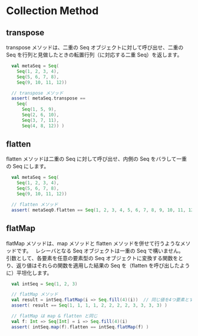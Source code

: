 # Collection Method

## transpose

transpose メソッドは、二重の Seq オブジェクトに対して呼び出せ、二重の Seq を行列と見做したときの転置行列（に対応する二重 Seq）を返します。

```scala
  val metaSeq = Seq(
    Seq(1, 2, 3, 4),
    Seq(5, 6, 7, 8),
    Seq(9, 10, 11, 12))

  // transpose メソッド
  assert( metaSeq.transpose ==
    Seq(
      Seq(1, 5, 9),
      Seq(2, 6, 10),
      Seq(3, 7, 11),
      Seq(4, 8, 12)) )
```

## flatten

flatten メソッドは二重の Seq に対して呼び出せ、内側の Seq をバラして一重の Seq にします。

```scala
  val metaSeq = Seq(
    Seq(1, 2, 3, 4),
    Seq(5, 6, 7, 8),
    Seq(9, 10, 11, 12))

  // flatten メソッド
  assert( metaSeq0.flatten == Seq(1, 2, 3, 4, 5, 6, 7, 8, 9, 10, 11, 12) )
```

## flatMap

flatMap メソッドは、map メソッドと flatten メソッドを併せて行うようなメソッドです。　
レシーバとなる Seq オブジェクトは一重の Seq で構いません。　
引数として、各要素を任意の要素型の Seq オブジェクトに変換する関数をとり、返り値はそれらの関数を適用した結果の Seq を（flatten を呼び出したように）平坦化します。

```scala
  val intSeq = Seq(1, 2, 3)

  // flatMap メソッド
  val result = intSeq.flatMap(i => Seq.fill(4)(i))  // 同じ値を4つ要素とする Seq を返す
  assert( result == Seq(1, 1, 1, 1, 2, 2, 2, 2, 3, 3, 3, 3) )

  // flatMap は map & flatten と同じ
  val f: Int => Seq[Int] = i => Seq.fill(4)(i)
  assert( intSeq.map(f).flatten == intSeq.flatMap(f) )
```
